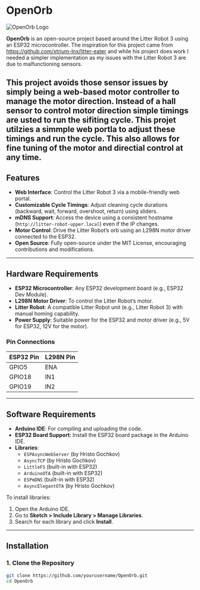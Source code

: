 # OpenOrb

![OpenOrb Logo](https://i.ibb.co/DDrHsK5C/image.jpg) 

**OpenOrb** is an open-source project based around the Litter Robot 3 using an ESP32 microcontroller. The inspiration for this project came from https://github.com/xtrium-lnx/litter-eater and while his project does work I needed a simpler implementation as my issues with the Litter Robot 3 are due to malfunctioning sensors. 

This project avoids those sensor issues by simply being a web-based motor controller to manage the motor direction. Instead of a hall sensor to control motor direction simple timings are usted to run the sifiting cycle. This projet utilzies a simmple web portla to adjust these timings and run the cycle. This also allows for fine tuning of the motor and directial control at any time.
---

## Features

- **Web Interface**: Control the Litter Robot 3 via a mobile-friendly web portal.
- **Customizable Cycle Timings**: Adjust cleaning cycle durations (backward, wait, forward, overshoot, return) using sliders.
- **mDNS Support**: Access the device using a consistent hostname (`http://litter-robot-upper.local`) even if the IP changes.
- **Motor Control**: Drive the Litter Robot’s orb using an L298N motor driver connected to the ESP32.
- **Open Source**: Fully open-source under the MIT License, encouraging contributions and modifications.

---

## Hardware Requirements

- **ESP32 Microcontroller**: Any ESP32 development board (e.g., ESP32 Dev Module).
- **L298N Motor Driver**: To control the Litter Robot’s motor.
- **Litter Robot**: A compatible Litter Robot unit (e.g., Litter Robot 3) with manual homing capability.
- **Power Supply**: Suitable power for the ESP32 and motor driver (e.g., 5V for ESP32, 12V for the motor).

### Pin Connections
| ESP32 Pin | L298N Pin |
|-----------|-----------|
| GPIO5     | ENA       |
| GPIO18    | IN1       |
| GPIO19    | IN2       |

---

## Software Requirements

- **Arduino IDE**: For compiling and uploading the code.
- **ESP32 Board Support**: Install the ESP32 board package in the Arduino IDE.
- **Libraries**:
  - `ESPAsyncWebServer` (by Hristo Gochkov)
  - `AsyncTCP` (by Hristo Gochkov)
  - `LittleFS` (built-in with ESP32)
  - `ArduinoOTA` (built-in with ESP32)
  - `ESPmDNS` (built-in with ESP32)
  - `AsyncElegantOTA` (by Hristo Gochkov)

To install libraries:
1. Open the Arduino IDE.
2. Go to **Sketch > Include Library > Manage Libraries**.
3. Search for each library and click **Install**.

---

## Installation

### 1. Clone the Repository
```bash
git clone https://github.com/yourusername/OpenOrb.git
cd OpenOrb

